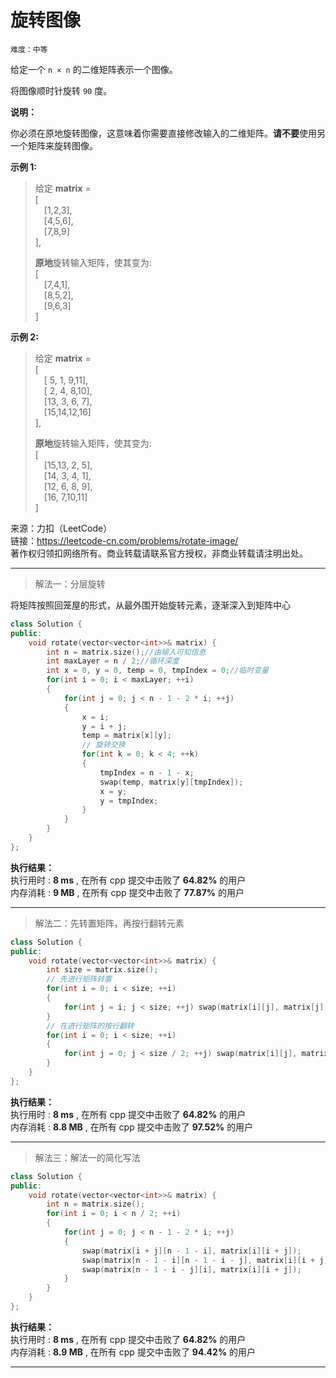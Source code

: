 # 旋转图像 #  
`难度：中等` 
 
给定一个 `n × n` 的二维矩阵表示一个图像。  

将图像顺时针旋转 `90` 度。  

**说明：**  

你必须在原地旋转图像，这意味着你需要直接修改输入的二维矩阵。**请不要**使用另一个矩阵来旋转图像。

**示例 1:**  
>给定 **matrix** =   
>[  
>&emsp;[1,2,3],  
>&emsp;[4,5,6],  
>&emsp;[7,8,9]  
>],  
>  
>**原地**旋转输入矩阵，使其变为:  
>[  
>&emsp;[7,4,1],  
>&emsp;[8,5,2],  
>&emsp;[9,6,3]  
>]  

**示例 2:**  
>给定 **matrix** =   
>[  
>&emsp;[ 5, 1, 9,11],  
>&emsp;[ 2, 4, 8,10],  
>&emsp;[13, 3, 6, 7],  
>&emsp;[15,14,12,16]  
>],  
>  
>**原地**旋转输入矩阵，使其变为:  
>[  
>&emsp;[15,13, 2, 5],  
>&emsp;[14, 3, 4, 1],  
>&emsp;[12, 6, 8, 9],  
>&emsp;[16, 7,10,11]  
>]  

来源：力扣（LeetCode）  
链接：https://leetcode-cn.com/problems/rotate-image/  
著作权归领扣网络所有。商业转载请联系官方授权，非商业转载请注明出处。    

---  
>解法一：分层旋转  

将矩阵按照回笼屋的形式，从最外围开始旋转元素，逐渐深入到矩阵中心  
```C++
class Solution {
public:
    void rotate(vector<vector<int>>& matrix) {
        int n = matrix.size();//由输入可知信息
        int maxLayer = n / 2;//循环深度
        int x = 0, y = 0, temp = 0, tmpIndex = 0;//临时变量
        for(int i = 0; i < maxLayer; ++i)
        {
            for(int j = 0; j < n - 1 - 2 * i; ++j)
            {
                x = i;
                y = i + j;
                temp = matrix[x][y];
                // 旋转交换
                for(int k = 0; k < 4; ++k)
                {
                    tmpIndex = n - 1 - x;
                    swap(temp, matrix[y][tmpIndex]);
                    x = y;
                    y = tmpIndex;
                }
            }
        }
    }
};
```  

**执行结果：**  
执行用时 : **8 ms** , 在所有 cpp 提交中击败了 **64.82%** 的用户  
内存消耗 : **9 MB** , 在所有 cpp 提交中击败了 **77.87%** 的用户  

---  
>解法二：先转置矩阵，再按行翻转元素  

```C++
class Solution {
public:
    void rotate(vector<vector<int>>& matrix) {
        int size = matrix.size();
        // 先进行矩阵转置
        for(int i = 0; i < size; ++i)
        {
            for(int j = i; j < size; ++j) swap(matrix[i][j], matrix[j][i]);
        }
        // 在进行矩阵的按行翻转
        for(int i = 0; i < size; ++i)
        {
            for(int j = 0; j < size / 2; ++j) swap(matrix[i][j], matrix[i][size - 1 - j]);
        }
    }
};
```  

**执行结果：**  
执行用时 : **8 ms** , 在所有 cpp 提交中击败了 **64.82%** 的用户  
内存消耗 : **8.8 MB** , 在所有 cpp 提交中击败了 **97.52%** 的用户  

---  
>解法三：解法一的简化写法  

```C++
class Solution {
public:
    void rotate(vector<vector<int>>& matrix) {
        int n = matrix.size();
        for(int i = 0; i < n / 2; ++i)
        {
            for(int j = 0; j < n - 1 - 2 * i; ++j)
            {
                swap(matrix[i + j][n - 1 - i], matrix[i][i + j]);
                swap(matrix[n - 1 - i][n - 1 - i - j], matrix[i][i + j]);
                swap(matrix[n - 1 - i - j][i], matrix[i][i + j]);
            }
        }
    }
};
```  

**执行结果：**  
执行用时 : **8 ms** , 在所有 cpp 提交中击败了 **64.82%** 的用户  
内存消耗 : **8.9 MB** , 在所有 cpp 提交中击败了 **94.42%** 的用户  

---  